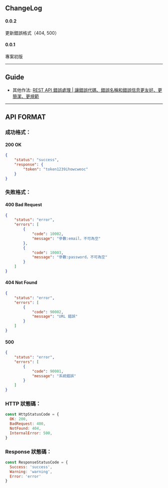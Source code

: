 ## ChangeLog
#### 0.0.2
更新錯誤格式（404, 500）

#### 0.0.1
專案初版

---

## Guide

- 其他作法: [REST API 錯誤處理 | 讓錯誤代碼、錯誤名稱和錯誤信息更友好、更簡潔、更規範](https://www.youtube.com/watch?v=u3-WAGEn0W8&list=LL&index=4&t=484s)

---

## API FORMAT

### 成功格式：

#### 200 OK

```json
{
    "status": "success",
    "response": {
        "token": "token1239ihowcweoc"
    }
}
```

### 失敗格式：

#### 400 Bad Request

```json
{
    "status": "error",
    "errors": [
        {
            "code": 10002,
            "message": "參數:email，不可為空"
        },
        {
            "code": 10003,
            "message": "參數:password，不可為空"
        }
    ]
}
```

#### 404 Not Found
```json
{
    "status": "error",
    "errors": [
        {
            "code": 90002,
            "message": "URL 錯誤"
        }
    ]
}
```

#### 500
```json
{
    "status": "error",
    "errors": [
        {
            "code": 90001,
            "message": "系統錯誤"
        }
    ]
}
```

### HTTP 狀態碼：

```javascript
const HttpStatusCode = {
  OK: 200,
  BadRequest: 400,
  NotFound: 404,
  InternalError: 500,
}
```

### Response 狀態碼：
```javascript
const ResponseStatusCode = {
  Success: 'success',
  Warning: 'warning',
  Error: 'error'
}
```